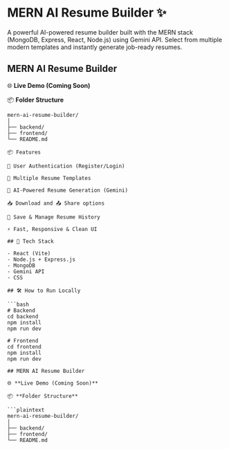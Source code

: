 # MERN AI Resume Builder ✨

A powerful AI-powered resume builder built with the MERN stack (MongoDB, Express, React, Node.js) using Gemini API. Select from multiple modern templates and instantly generate job-ready resumes.


## MERN AI Resume Builder

🌐 **Live Demo (Coming Soon)**

📦 **Folder Structure**

```plaintext
mern-ai-resume-builder/
│
├── backend/
├── frontend/
└── README.md

📦 Features

🔐 User Authentication (Register/Login)

🎨 Multiple Resume Templates

🤖 AI-Powered Resume Generation (Gemini)

📥 Download and 📤 Share options

💾 Save & Manage Resume History

⚡ Fast, Responsive & Clean UI

## 🚀 Tech Stack

- React (Vite)
- Node.js + Express.js
- MongoDB
- Gemini API
- CSS

## 🛠️ How to Run Locally

```bash
# Backend
cd backend
npm install
npm run dev

# Frontend
cd frontend
npm install
npm run dev

## MERN AI Resume Builder

🌐 **Live Demo (Coming Soon)**

📦 **Folder Structure**

```plaintext
mern-ai-resume-builder/
│
├── backend/
├── frontend/
└── README.md
